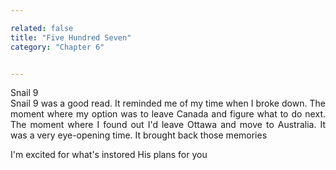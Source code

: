 ```yaml
---

related: false
title: "Five Hundred Seven"
category: "Chapter 6"


---
```

<style>
body {
text-align: justify}
</style>

Snail 9
<br>
Snail 9 was a good read. It reminded me of my time when I broke down. The moment where my option was to leave Canada and figure what to do next. The moment where I found out I'd leave Ottawa and move to Australia. It was a very eye-opening time. It brought back those memories

I'm excited for what's instored His plans for you
